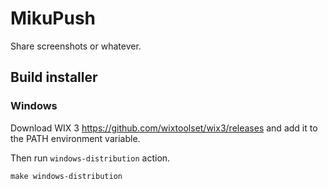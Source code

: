 # MikuPush

Share screenshots or whatever.

## Build installer

### Windows

Download WIX 3 https://github.com/wixtoolset/wix3/releases and add it to the PATH environment variable.

Then run `windows-distribution` action.

```powershell
make windows-distribution
```
